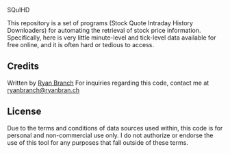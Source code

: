 SQuIHD

This repository is a set of programs (Stock Quote Intraday History Downloaders) for automating the retrieval of stock price information.
Specifically, here is very little minute-level and tick-level data available for free online, and it is often hard or tedious to access.

## Credits

Written by [Ryan Branch](https://www.linkedin.com/in/rjbrjb/)
For inquiries regarding this code, contact me at ryanbranch@ryanbran.ch


## License

Due to the terms and conditions of data sources used within, this code is for personal and non-commercial use only. I do not authorize or endorse the use of this tool for any purposes that fall outside of these terms.